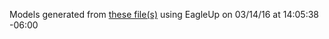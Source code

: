 Models generated from [these file(s)](https://raw.github.com/sparkfun/Serial7SegmentDisplay/83b7d0477c25d1ce6c2d9c247279c855c390ae13/hardware/Serial-7-Segment-Display.brd) using EagleUp on 03/14/16 at 14:05:38 -06:00
